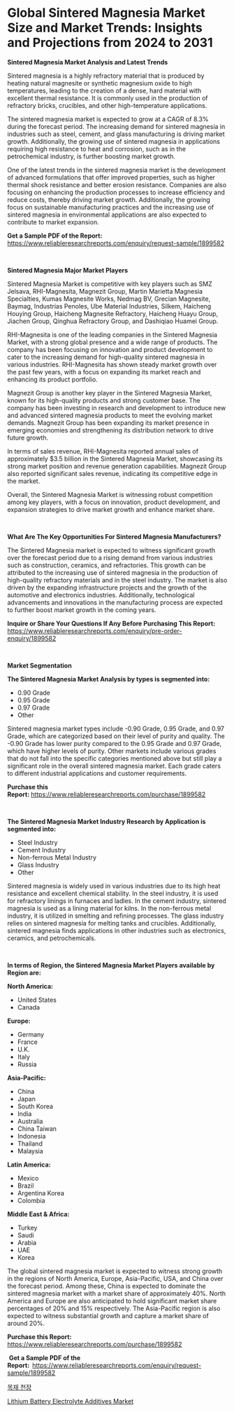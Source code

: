 <p><h1>Global Sintered Magnesia Market Size and Market Trends: Insights and Projections from 2024 to 2031</h1></p><p><strong>Sintered Magnesia Market Analysis and Latest Trends</strong></p>
<p><p>Sintered magnesia is a highly refractory material that is produced by heating natural magnesite or synthetic magnesium oxide to high temperatures, leading to the creation of a dense, hard material with excellent thermal resistance. It is commonly used in the production of refractory bricks, crucibles, and other high-temperature applications.</p><p>The sintered magnesia market is expected to grow at a CAGR of 8.3% during the forecast period. The increasing demand for sintered magnesia in industries such as steel, cement, and glass manufacturing is driving market growth. Additionally, the growing use of sintered magnesia in applications requiring high resistance to heat and corrosion, such as in the petrochemical industry, is further boosting market growth.</p><p>One of the latest trends in the sintered magnesia market is the development of advanced formulations that offer improved properties, such as higher thermal shock resistance and better erosion resistance. Companies are also focusing on enhancing the production processes to increase efficiency and reduce costs, thereby driving market growth. Additionally, the growing focus on sustainable manufacturing practices and the increasing use of sintered magnesia in environmental applications are also expected to contribute to market expansion.</p></p>
<p><strong>Get a Sample PDF of the Report:&nbsp;</strong> <a href="https://www.reliableresearchreports.com/enquiry/request-sample/1899582">https://www.reliableresearchreports.com/enquiry/request-sample/1899582</a></p>
<p>&nbsp;</p>
<p><strong>Sintered Magnesia Major Market Players</strong></p>
<p><p>Sintered Magnesia Market is competitive with key players such as SMZ Jelsava, RHI-Magnesita, Magnezit Group, Martin Marietta Magnesia Specialties, Kumas Magnesite Works, Nedmag BV, Grecian Magnesite, Baymag, Industrias Penoles, Ube Material Industries, Silkem, Haicheng Houying Group, Haicheng Magnesite Refractory, Haicheng Huayu Group, Jiachen Group, Qinghua Refractory Group, and Dashiqiao Huamei Group.</p><p>RHI-Magnesita is one of the leading companies in the Sintered Magnesia Market, with a strong global presence and a wide range of products. The company has been focusing on innovation and product development to cater to the increasing demand for high-quality sintered magnesia in various industries. RHI-Magnesita has shown steady market growth over the past few years, with a focus on expanding its market reach and enhancing its product portfolio.</p><p>Magnezit Group is another key player in the Sintered Magnesia Market, known for its high-quality products and strong customer base. The company has been investing in research and development to introduce new and advanced sintered magnesia products to meet the evolving market demands. Magnezit Group has been expanding its market presence in emerging economies and strengthening its distribution network to drive future growth.</p><p>In terms of sales revenue, RHI-Magnesita reported annual sales of approximately $3.5 billion in the Sintered Magnesia Market, showcasing its strong market position and revenue generation capabilities. Magnezit Group also reported significant sales revenue, indicating its competitive edge in the market.</p><p>Overall, the Sintered Magnesia Market is witnessing robust competition among key players, with a focus on innovation, product development, and expansion strategies to drive market growth and enhance market share.</p></p>
<p>&nbsp;</p>
<p><strong>What Are The Key Opportunities For Sintered Magnesia Manufacturers?</strong></p>
<p><p>The Sintered Magnesia market is expected to witness significant growth over the forecast period due to a rising demand from various industries such as construction, ceramics, and refractories. This growth can be attributed to the increasing use of sintered magnesia in the production of high-quality refractory materials and in the steel industry. The market is also driven by the expanding infrastructure projects and the growth of the automotive and electronics industries. Additionally, technological advancements and innovations in the manufacturing process are expected to further boost market growth in the coming years.</p></p>
<p><strong>Inquire or Share Your Questions If Any Before Purchasing This Report:</strong> <a href="https://www.reliableresearchreports.com/enquiry/pre-order-enquiry/1899582">https://www.reliableresearchreports.com/enquiry/pre-order-enquiry/1899582</a></p>
<p>&nbsp;</p>
<p><strong>Market Segmentation</strong></p>
<p><strong>The Sintered Magnesia Market Analysis by types is segmented into:</strong></p>
<p><ul><li>0.90 Grade</li><li>0.95 Grade</li><li>0.97 Grade</li><li>Other</li></ul></p>
<p><p>Sintered magnesia market types include -0.90 Grade, 0.95 Grade, and 0.97 Grade, which are categorized based on their level of purity and quality. The -0.90 Grade has lower purity compared to the 0.95 Grade and 0.97 Grade, which have higher levels of purity. Other markets include various grades that do not fall into the specific categories mentioned above but still play a significant role in the overall sintered magnesia market. Each grade caters to different industrial applications and customer requirements.</p></p>
<p><strong>Purchase this Report:&nbsp;</strong><a href="https://www.reliableresearchreports.com/purchase/1899582">https://www.reliableresearchreports.com/purchase/1899582</a></p>
<p>&nbsp;</p>
<p><strong>The Sintered Magnesia Market Industry Research by Application is segmented into:</strong></p>
<p><ul><li>Steel Industry</li><li>Cement Industry</li><li>Non-ferrous Metal Industry</li><li>Glass Industry</li><li>Other</li></ul></p>
<p><p>Sintered magnesia is widely used in various industries due to its high heat resistance and excellent chemical stability. In the steel industry, it is used for refractory linings in furnaces and ladles. In the cement industry, sintered magnesia is used as a lining material for kilns. In the non-ferrous metal industry, it is utilized in smelting and refining processes. The glass industry relies on sintered magnesia for melting tanks and crucibles. Additionally, sintered magnesia finds applications in other industries such as electronics, ceramics, and petrochemicals.</p></p>
<p>&nbsp;</p>
<p><strong>In terms of Region, the Sintered Magnesia Market Players available by Region are:</strong></p>
<p>
    <p> <strong> North America: </strong>
        <ul>
            <li>United States</li>
            <li>Canada</li>
        </ul>
        </p> 
    <p> <strong> Europe: </strong>
        <ul>
            <li>Germany</li>
            <li>France</li>
            <li>U.K.</li>
            <li>Italy</li>
            <li>Russia</li>
        </ul>
        </p> 
    <p> <strong> Asia-Pacific: </strong>
        <ul>
            <li>China</li>
            <li>Japan</li>
            <li>South Korea</li>
            <li>India</li>
            <li>Australia</li>
            <li>China Taiwan</li>
            <li>Indonesia</li>
            <li>Thailand</li>
            <li>Malaysia</li>
        </ul>
        </p> 
    <p> <strong> Latin America: </strong>
        <ul>
            <li>Mexico</li>
            <li>Brazil</li>
            <li>Argentina Korea</li>
            <li>Colombia</li>
        </ul>
        </p> 
    <p> <strong> Middle East & Africa: </strong>
        <ul>
            <li>Turkey</li>
            <li>Saudi</li>
            <li>Arabia</li>
            <li>UAE</li>
            <li>Korea</li>
        </ul>
    </p>
    </p>
<p><p>The global sintered magnesia market is expected to witness strong growth in the regions of North America, Europe, Asia-Pacific, USA, and China over the forecast period. Among these, China is expected to dominate the sintered magnesia market with a market share of approximately 40%. North America and Europe are also anticipated to hold significant market share percentages of 20% and 15% respectively. The Asia-Pacific region is also expected to witness substantial growth and capture a market share of around 20%.</p></p>
<p><strong>Purchase this Report: </strong><a href="https://www.reliableresearchreports.com/purchase/1899582">https://www.reliableresearchreports.com/purchase/1899582</a></p>
<p>&nbsp;<strong>Get a Sample PDF of the Report:&nbsp;&nbsp;</strong><a href="https://www.reliableresearchreports.com/enquiry/request-sample/1899582">https://www.reliableresearchreports.com/enquiry/request-sample/1899582</a></p>
<p><strong></strong></p>
<p><p><a href="https://github.com/laholand/Market-Research-Report-List-2/blob/main/3564336193796.md">목재 천장</a></p><p><a href="https://github.com/JameTravis/Market-Research-Report-List-4/blob/main/lithium-battery-electrolyte-additives-market.md">Lithium Battery Electrolyte Additives Market</a></p></p>